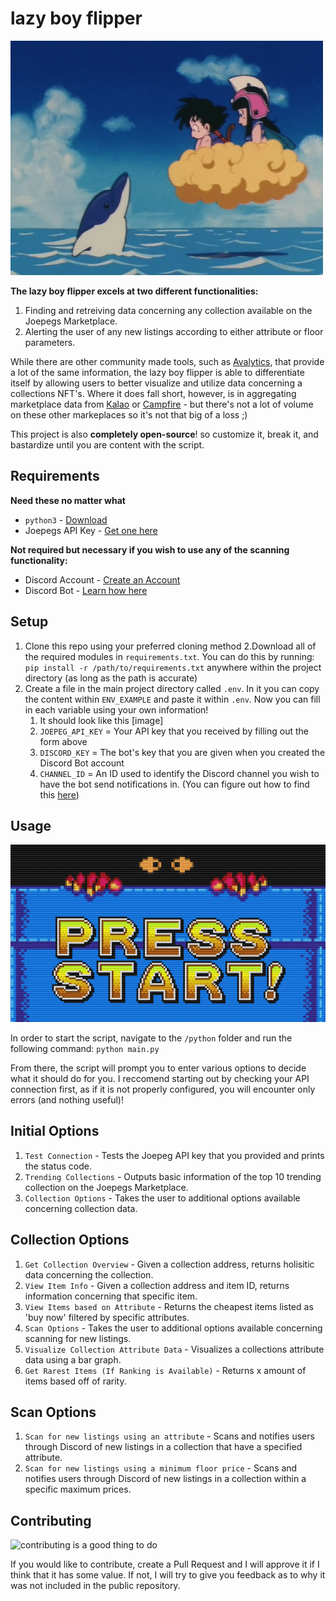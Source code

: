 # lazy boy flipper

![this is a flipper](./img/flipper.gif)

**The lazy boy flipper excels at two different functionalities:**
1. Finding and retreiving data concerning any collection available on the Joepegs Marketplace.
2. Alerting the user of any new listings according to either attribute or floor parameters.

While there are other community made tools, such as [Avalytics](https://www.avalytics.xyz/), that provide a lot of the same information, the lazy boy flipper is able to differentiate itself by allowing users to better visualize and utilize data concerning a collections NFT's. Where it does fall short, however, is in aggregating marketplace data from [Kalao](https://marketplace.kalao.io/) or [Campfire](https://campfire.exchange/) - but there's not a lot of volume on these other markeplaces so it's not that big of a loss ;)

This project is also **completely open-source**! so customize it, break it, and bastardize until you are content with the script.

## Requirements

**Need these no matter what**

- ```python3``` - [Download](https://www.python.org/downloads/)
- Joepegs API Key - [Get one here](https://docs.google.com/forms/d/e/1FAIpQLSc15ukzANESa2QDT8EQfgvHx14lAFsnK6WxMJy4bh0nE_G-pw/viewform)

**Not required but necessary if you wish to use any of the scanning functionality:**
- Discord Account - [Create an Account](https://discord.com/)
- Discord Bot - [Learn how here](https://www.upwork.com/resources/how-to-make-discord-bot)

## Setup

1. Clone this repo using your preferred cloning method
2.Download all of the required modules in ```requirements.txt```. You can do this by running: ```pip install -r /path/to/requirements.txt``` anywhere within the project directory (as long as the path is accurate)
3. Create a file in the main project directory called ```.env```. In it you can copy the content within ```ENV_EXAMPLE``` and paste it within ```.env```. Now you can fill in each variable using your own information!
    1. It should look like this [image]
    2. ```JOEPEG_API_KEY``` = Your API key that you received by filling out the form above
    3. ```DISCORD_KEY``` = The bot's key that you are given when you created the Discord Bot account
    4. ```CHANNEL_ID``` = An ID used to identify the Discord channel you wish to have the bot send notifications in. (You can figure out how to find this [here](https://www.remote.tools/remote-work/how-to-find-discord-id))
    
## Usage 

![press start, or are you scared](./img/start.gif)

In order to start the script, navigate to the ```/python``` folder and run the following command:
```python main.py```

From there, the script will prompt you to enter various options to decide what it should do for you. I reccomend starting out by checking your API connection first, as if it is not properly configured, you will encounter only errors (and nothing useful)!

## Initial Options
1. ```Test Connection``` - Tests the Joepeg API key that you provided and prints the status code.
2. ```Trending Collections``` - Outputs basic information of the top 10 trending collection on the Joepegs Marketplace.
3. ```Collection Options``` - Takes the user to additional options available concerning collection data.

## Collection Options
1. ```Get Collection Overview``` - Given a collection address, returns holisitic data concerning the collection.
2. ```View Item Info``` - Given a collection address and item ID, returns information concerning that specific item.
3. ```View Items based on Attribute``` - Returns the cheapest items listed as 'buy now' filtered by specific attributes.
4. ```Scan Options``` - Takes the user to additional options available concerning scanning for new listings.
5. ```Visualize Collection Attribute Data``` - Visualizes a collections attribute data using a bar graph.
6. ```Get Rarest Items (If Ranking is Available)``` - Returns x amount of items based off of rarity.

## Scan Options
1. ```Scan for new listings using an attribute``` - Scans and notifies users through Discord of new listings in a collection that have a specified attribute.
2. ```Scan for new listings using a minimum floor price``` - Scans and notifies users through Discord of new listings in a collection within a specific maximum prices.

## Contributing

![contributing is a good thing to do](./img/handshake.gif)

If you would like to contribute, create a Pull Request and I will approve it if I think that it has some value. If not, I will try to give you feedback as to why it was not included in the public repository.